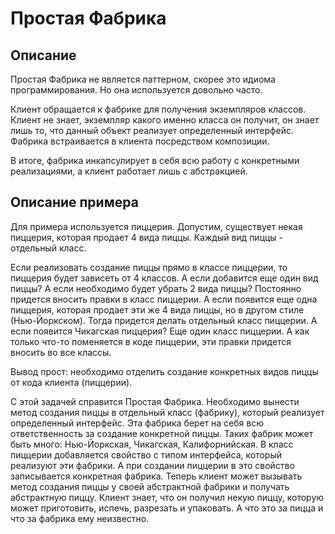 # Простая Фабрика
## Описание
Простая Фабрика не является паттерном, скорее это идиома
программирования. Но она используется довольно часто.

Клиент обращается к фабрике для получения экземпляров классов.
Клиент не знает, экземпляр какого именно класса он получит,
он знает лишь то, что данный объект реализует определенный интерфейс.
Фабрика встраивается в клиента посредством композиции.

В итоге, фабрика инкапсулирует в себя всю работу с конкретными
реализациями, а клиент работает лишь с абстракцией.

## Описание примера
Для примера используется пиццерия. Допустим, существует некая пиццерия,
которая продает 4 вида пиццы. Каждый вид пиццы - отдельный класс.

Если реализовать создание пиццы прямо в классе пиццерии, то пиццерия
будет зависеть от 4 классов. А если добавится еще один вид пиццы?
А если необходимо будет убрать 2 вида пиццы? Постоянно придется вносить
правки в класс пиццерии. А если появится еще одна
пиццерия, которая продает эти же 4 вида пиццы, но в другом стиле
(Нью-Йоркском). Тогда придется делать отдельный класс пиццерии.
А если появится Чикагская пиццерия? Еще один класс пиццерии.
А как только что-то поменяется в коде пиццерии, эти правки придется
вносить во все классы.

Вывод прост: необходимо отделить создание конкретных видов пиццы от
кода клиента (пиццерии).

С этой задачей справится Простая Фабрика. Необходимо вынести метод
создания пиццы в отдельный класс (фабрику), который реализует
определенный интерфейс. Эта фабрика берет на себя всю ответственность
за создание конкретной пиццы. Таких фабрик может быть много:
Нью-Йоркская, Чикагская, Калифорнийская. В класс пиццерии добавляется
свойство с типом интерфейса, который реализуют эти фабрики.
А при создании пиццерии в это свойство записывается конкретная
фабрика. Теперь клиент может вызывать метод создания пиццы у своей
абстрактной фабрики и получать абстрактную пиццу. Клиент знает,
что он получил некую пиццу, которую может приготовить, испечь,
разрезать и упаковать. А что это за пицца и что за фабрика
ему неизвестно.